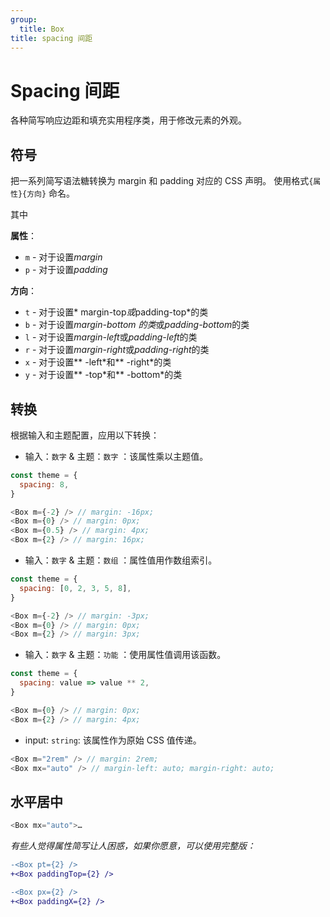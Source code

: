 ```yaml
---
group:
  title: Box
title: spacing 间距
---
```


# Spacing 间距

<p class="description">各种简写响应边距和填充实用程序类，用于修改元素的外观。</p>

## 符号

把一系列简写语法糖转换为 margin 和 padding 对应的 CSS 声明。 使用格式`{属性}{方向}` 命名。

其中

**属性**：

- `m` - 对于设置*margin*
- `p` - 对于设置*padding*

**方向**：

- `t` - 对于设置* margin-top*或*padding-top*的类
- `b` - 对于设置*margin-bottom 的类*或*padding-bottom*的类
- `l` - 对于设置*margin-left*或*padding-left*的类
- `r` - 对于设置*margin-right*或*padding-right*的类
- `x` - 对于设置** -left\*和** -right\*的类
- `y` - 对于设置** -top\*和** -bottom\*的类

## 转换

根据输入和主题配置，应用以下转换：

- 输入：`数字` & 主题：`数字` ：该属性乘以主题值。

```js
const theme = {
  spacing: 8,
}

<Box m={-2} /> // margin: -16px;
<Box m={0} /> // margin: 0px;
<Box m={0.5} /> // margin: 4px;
<Box m={2} /> // margin: 16px;
```

- 输入：`数字` & 主题：`数组` ：属性值用作数组索引。

```js
const theme = {
  spacing: [0, 2, 3, 5, 8],
}

<Box m={-2} /> // margin: -3px;
<Box m={0} /> // margin: 0px;
<Box m={2} /> // margin: 3px;
```

- 输入：`数字` & 主题：`功能` ：使用属性值调用该函数。

```js
const theme = {
  spacing: value => value ** 2,
}

<Box m={0} /> // margin: 0px;
<Box m={2} /> // margin: 4px;
```

- input: `string`: 该属性作为原始 CSS 值传递。

```js
<Box m="2rem" /> // margin: 2rem;
<Box mx="auto" /> // margin-left: auto; margin-right: auto;
```

## 水平居中

```js
<Box mx="auto">…
```

_有些人觉得属性简写让人困惑，如果你愿意，可以使用完整版：_

```diff
-<Box pt={2} />
+<Box paddingTop={2} />
```

```diff
-<Box px={2} />
+<Box paddingX={2} />
```
